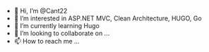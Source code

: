 - 👋 Hi, I’m @Cant22
- 👀 I’m interested in ASP.NET MVC, Clean Architecture, HUGO, Go
- 🌱 I’m currently learning Hugo
- 💞️ I’m looking to collaborate on ...
- 📫 How to reach me ...

<!---
Cant22/Cant22 is a ✨ special ✨ repository because its `README.md` (this file) appears on your GitHub profile.
You can click the Preview link to take a look at your changes.
--->
